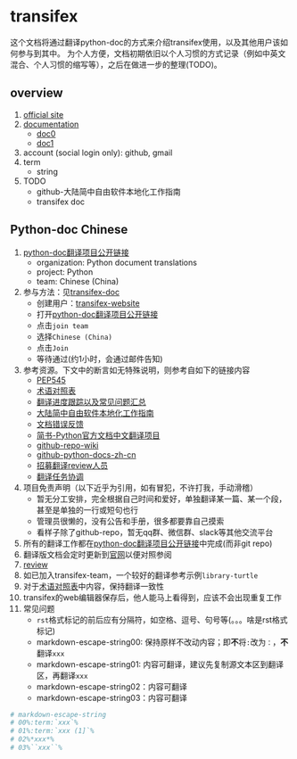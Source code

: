 # transifex

这个文档将通过翻译python-doc的方式来介绍transifex使用，以及其他用户该如何参与到其中。
为个人方便，文档初期依旧以个人习惯的方式记录（例如中英文混合、个人习惯的缩写等），之后在做进一步的整理(TODO)。

## overview

1. [official site](https://www.transifex.com/)
2. [documentation](https://docs.transifex.com/)
   * [doc0](https://docs.transifex.com/getting-started-1/translators)
   * [doc1](https://docs.transifex.com/translation/translating-with-the-web-editor)
3. account (social login only): github, gmail
4. term
   * string
5. TODO
   * github-大陆简中自由软件本地化工作指南
   * transifex doc

## Python-doc Chinese

1. [python-doc翻译项目公开链接](https://www.transifex.com/python-doc/public/)
   * organization: Python document translations
   * project: Python
   * team: Chinese (China)
2. 参与方法：见[transifex-doc](https://docs.transifex.com/getting-started-1/translators#joining-a-translation-team)
   * 创建用户：[transifex-website](https://www.transifex.com/)
   * 打开[python-doc翻译项目公开链接](https://www.transifex.com/python-doc/public/)
   * 点击`join team`
   * 选择`Chinese (China)`
   * 点击`Join`
   * 等待通过(约1小时，会通过邮件告知)
3. 参考资源。下文中的断言如无特殊说明，则参考自如下的链接内容
   * [PEP545](https://www.python.org/dev/peps/pep-0545/)
   * [术语对照表](https://docs.python.org/zh-cn/3/glossary.html)
   * [翻译进度跟踪以及常见问题汇总](https://github.com/python/python-docs-zh-cn/issues/10)
   * [大陆简中自由软件本地化工作指南](http://mirrors.ustc.edu.cn/anthon/aosc-l10n/zh_CN_l10n.pdf)
   * [文档错误反馈](https://docs.python.org/zh-cn/3/bugs.html#documentation-bugs)
   * [简书-Python官方文档中文翻译项目](https://www.jianshu.com/p/27d2f02a86e9)
   * [github-repo-wiki](https://github.com/python/python-docs-zh-cn/wiki)
   * [github-python-docs-zh-cn](https://github.com/python/python-docs-zh-cn)
   * [招募翻译review人员](https://github.com/python/python-docs-zh-cn/issues/1)
   * [翻译任务协调](https://github.com/python/python-docs-zh-cn/issues/6)
4. 项目免责声明（以下近乎为引用，如有冒犯，不许打我，手动滑稽）
   * 暂无分工安排，完全根据自己时间和爱好，单独翻译某一篇、某一个段，甚至是单独的一行或短句也行
   * 管理员很懒的，没有公告和手册，很多都要靠自己摸索
   * 看样子除了github-repo，暂无qq群、微信群、slack等其他交流平台
5. 所有的翻译工作都在[python-doc翻译项目公开链接](https://www.transifex.com/python-doc/public/)中完成(而非git repo)
6. 翻译版文档会定时更新到[官网](https://docs.python.org/zh-cn/3/)以便对照参阅
7. [review](https://github.com/python/python-docs-zh-cn/issues/1)
8. 如已加入transifex-team，一个较好的翻译参考示例`library-turtle`
9. 对于[术语对照表](https://docs.python.org/zh-cn/3/glossary.html)中内容，保持翻译一致性
10. transifex的web编辑器保存后，他人能马上看得到，应该不会出现重复工作
11. 常见问题
    * `rst`格式标记的前后应有分隔符，如空格、逗号、句号等(。。。啥是rst格式标记)
    * markdown-escape-string00: 保持原样不改动内容；即**不**将`:`改为`：`，**不**翻译`xxx`
    * markdown-escape-string01: 内容可翻译，建议先复制源文本区到翻译区，再翻译`xxx`
    * markdown-escape-string02：内容可翻译
    * markdown-escape-string03：内容可翻译

```python
# markdown-escape-string
# 00%:term:`xxx`%
# 01%:term:`xxx (1]`%
# 02%*xxx*%
# 03%``xxx``%
```
